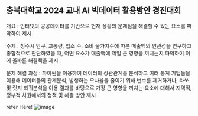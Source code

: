 ## 충북대학교 2024 교내 AI 빅데이터 활용방안 경진대회

개요 : 인터넷의 공공데이터를 기반으로 현재 상황의 문제점을 해결할 수 있는 요소를 파악하여 제시

주제 : 청주시 인구, 교통량, 업소 수, 소비 물가지수에 따른 매출액의 연관성을 연구하고 
       종합적으로 판단하였을 때, 어떤 요소가 매출액에 제일 큰 영향을 끼치는지 파악하여
       이에 올바른 해결책을 제시.

문제 해결 과정 : 파이썬을 이용하여 데이터의 상관관계를 분석하고 여러 통계 기법들을 이용해
                데이터들의 관계분석, 발생하는 오차율을 줄이기 위해 변수를 제거하거나, 라쏘 및 릿지 회귀분석을 이용
                결과를 바탕으로 가장 큰 영향을 끼치는 요소에 대해서 지역적, 정부적 차원에서의 정책 및 해결 방안 제시

refer Here!
![image](https://github.com/user-attachments/assets/ebf27d3c-7ebf-44c7-826b-1842e9f2541a)
